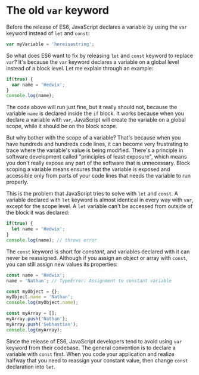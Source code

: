 # The old `var` keyword

Before the release of ES6, JavaScript declares a variable by using the `var` keyword instead of `let` and `const`:

```js
var myVariable = 'hereisastring';
```

So what does ES6 want to fix by releasing `let` and `const` keyword to replace `var`? It's because the `var` keyword declares a variable on a global level instead of a block level. Let me explain through an example:

```js
if(true) {
  var name = 'Hedwix';
}
console.log(name);
```

The code above will run just fine, but it really should not, because the variable `name` is declared inside the `if` block. It works because when you declare a variable with `var`, JavaScript will create the variable on a global scope, while it should be on the block scope.

But why bother with the scope of a variable? That's because when you have hundreds and hundreds code lines, it can become very frustrating to trace where the variable's value is being modified. There's a principle in software development called "principles of least exposure", which means you don't really expose any part of the software that is unnecessary. Block scoping a variable means ensures that the variable is exposed and accessible only from parts of your code lines that needs the variable to run properly.

This is the problem that JavaScript tries to solve with `let` and `const`. A variable declared with `let` keyword is almost identical in every way with `var`, except for the scope level. A `let` variable can't be accessed from outside of the block it was declared:

```js
if(true) {
  let name = 'Hedwix';
}
console.log(name); // throws error
```

The `const` keyword is short for _constant_, and variables declared with it can never be reassigned. Although if you assign an object or array with `const`, you can still assign new values its properties:

```js
const name = 'Hedwix';
name = 'Nathan'; // TypeError: Assignment to constant variable
```

```js
const myObject = {};
myObject.name = 'Nathan';
console.log(myObject.name);

const myArray = [];
myArray.push('Nathan');
myArray.push('Sebhastian');
console.log(myArray);
```

Since the release of ES6, JavaScript developers tend to avoid using `var` keyword from their codebase. The general convention is to declare a variable with `const` first. When you code your application and realize halfway that you need to reassign your constant value, then change `const` declaration into `let`.